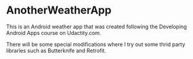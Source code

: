 # AnotherWeatherApp
This is an Android weather app that was created following the Developing Android Apps course on Udactity.com. 

There will be some special modifications where I try out some thrid party libraries such as Butterknife and Retrofit.
